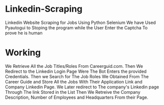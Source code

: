# Linkedin-Scraping
Linkedin Website Scraping for Jobs Using Python Selenium
We have Used Pyautogui to Stoping the program while the User Enter the Captcha To prove he is human

# Working
We Retrieve All the Job Titles/Roles From Careerguid.com.
Then We Redirect to the Linkedin Login Page Were The Bot Enters the provided Credentials.
Then we Search for The Job Roles We Obtained From The Career Guide and Store All the Jobs With Their Application Link and Company Linkedin Page.
We Later redirect to The company's Linkedin page Through The link Stored in the List Then We Retreive the Company Description, Number of Employees and Headquarters From their Page.